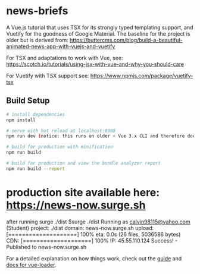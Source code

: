 # news-briefs

A Vue.js tutorial that uses TSX for its strongly typed templating support, and Vuetify for the goodness of Google Material. The baseline for the project is older but is derived from:
https://buttercms.com/blog/build-a-beautiful-animated-news-app-with-vuejs-and-vuetify

For TSX and adaptations to work with Vue, see: https://scotch.io/tutorials/using-jsx-with-vue-and-why-you-should-care

For Vuetify with TSX support see: https://www.npmjs.com/package/vuetify-tsx

## Build Setup

``` bash
# install dependencies
npm install

# serve with hot reload at localhost:8080
npm run dev (notice: this runs on older < Vue 3.x CLI and therefore does not yet support starting web site with `npm run serve`)

# build for production with minification
npm run build

# build for production and view the bundle analyzer report
npm run build --report
```
# production site available here: https://news-now.surge.sh
after running surge ./dist
$surge ./dist
    Running as calvin98115@yahoo.com (Student)
    project: ./dist
        domain: news-now.surge.sh
        upload: [====================] 100% eta: 0.0s (26 files, 5036586 bytes)
        CDN: [====================] 100%
        IP: 45.55.110.124
    Success! - Published to news-now.surge.sh


For a detailed explanation on how things work, check out the [guide](http://vuejs-templates.github.io/webpack/) and [docs for vue-loader](http://vuejs.github.io/vue-loader).
